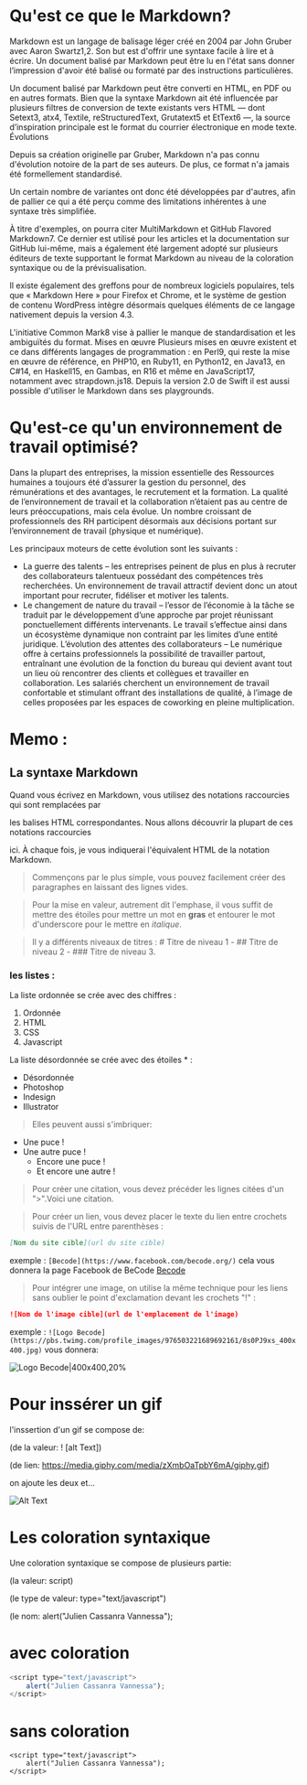 Qu'est ce que le Markdown?
==========================

Markdown est un langage de balisage léger créé en 2004 par John Gruber avec Aaron Swartz1,2. Son but est d'offrir une syntaxe facile à lire et à écrire. Un document balisé par Markdown peut être lu en l'état sans donner l’impression d'avoir été balisé ou formaté par des instructions particulières.

Un document balisé par Markdown peut être converti en HTML, en PDF ou en autres formats. Bien que la syntaxe Markdown ait été influencée par plusieurs filtres de conversion de texte existants vers HTML — dont Setext3, atx4, Textile, reStructuredText, Grutatext5 et EtText6 —, la source d’inspiration principale est le format du courrier électronique en mode texte. Évolutions

Depuis sa création originelle par Gruber, Markdown n'a pas connu d'évolution notoire de la part de ses auteurs. De plus, ce format n'a jamais été formellement standardisé.

Un certain nombre de variantes ont donc été développées par d'autres, afin de pallier ce qui a été perçu comme des limitations inhérentes à une syntaxe très simplifiée.

À titre d'exemples, on pourra citer MultiMarkdown et GitHub Flavored Markdown7. Ce dernier est utilisé pour les articles et la documentation sur GitHub lui-même, mais a également été largement adopté sur plusieurs éditeurs de texte supportant le format Markdown au niveau de la coloration syntaxique ou de la prévisualisation.

Il existe également des greffons pour de nombreux logiciels populaires, tels que « Markdown Here » pour Firefox et Chrome, et le système de gestion de contenu WordPress intègre désormais quelques éléments de ce langage nativement depuis la version 4.3.

L'initiative Common Mark8 vise à pallier le manque de standardisation et les ambiguïtés du format. Mises en œuvre Plusieurs mises en œuvre existent et ce dans différents langages de programmation : en Perl9, qui reste la mise en œuvre de référence, en PHP10, en Ruby11, en Python12, en Java13, en C#14, en Haskell15, en Gambas, en R16 et même en JavaScript17, notamment avec strapdown.js18. Depuis la version 2.0 de Swift il est aussi possible d'utiliser le Markdown dans ses playgrounds.

Qu'est-ce qu'un environnement de travail optimisé?
==================================================

Dans la plupart des entreprises, la mission essentielle des Ressources humaines a toujours été d’assurer la gestion du personnel, des rémunérations et des avantages, le recrutement et la formation. La qualité de l’environnement de travail et la collaboration n’étaient pas au centre de leurs préoccupations, mais cela évolue. Un nombre croissant de professionnels des RH participent désormais aux décisions portant sur l’environnement de travail (physique et numérique).

Les principaux moteurs de cette évolution sont les suivants :

   * La guerre des talents – les entreprises peinent de plus en plus à recruter des collaborateurs talentueux possédant des compétences très recherchées. Un environnement de travail attractif devient donc un atout important pour recruter, fidéliser et motiver les talents.
   * Le changement de nature du travail – l’essor de l’économie à la tâche se traduit par le développement d’une approche par projet réunissant ponctuellement différents intervenants. Le travail s’effectue ainsi dans un écosystème dynamique non contraint par les limites d’une entité juridique. L’évolution des attentes des collaborateurs – Le numérique offre à certains professionnels la possibilité de travailler partout, entraînant une évolution de la fonction du bureau qui devient avant tout un lieu où rencontrer des clients et collègues et travailler en collaboration. Les salariés cherchent un environnement de travail confortable et stimulant offrant des installations de qualité, à l’image de celles proposées par les espaces de coworking en pleine multiplication.

# Memo :

## La syntaxe Markdown

Quand vous écrivez en Markdown, vous utilisez des notations raccourcies qui sont remplacées par

les balises HTML correspondantes. Nous allons découvrir la plupart de ces notations raccourcies

ici. À chaque fois, je vous indiquerai l'équivalent HTML de la notation Markdown. 

>Commençons par le plus simple, vous pouvez facilement créer des paragraphes en laissant des lignes vides.

>Pour la mise en valeur, autrement dit l'emphase, il vous suffit de mettre des étoiles pour mettre un mot en **gras** et entourer le mot d'underscore pour le mettre en _italique_.

>Il y a différents niveaux de titres : # Titre de niveau 1 - ## Titre de niveau 2 - ### Titre de niveau 3.

### les listes :

La liste ordonnée se crée avec des chiffres :
1. Ordonnée
2. HTML
3. CSS
4. Javascript

La liste désordonnée se crée avec des étoiles * :
* Désordonnée
* Photoshop
* Indesign
* Illustrator

>Elles peuvent aussi s'imbriquer:

* Une puce !
* Une autre puce !
	* Encore une puce !
	* Et encore une autre !	

>Pour créer une citation, vous devez précéder les lignes citées d'un ">".Voici une citation.

>Pour créer un lien, vous devez placer le texte du lien entre crochets suivis de l'URL entre parenthèses :

```Markdown
[Nom du site cible](url du site cible)
```
exemple : ```[Becode](https://www.facebook.com/becode.org/)``` cela vous donnera la page Facebook de BeCode [Becode](https://www.facebook.com/becode.org/)

>Pour intégrer une image, on utilise la même technique pour les liens sans oublier le point d'exclamation devant les crochets "!" :

```Markdown
![Nom de l'image cible](url de l'emplacement de l'image)
```
exemple : ```![Logo Becode](https://pbs.twimg.com/profile_images/976503221689692161/8s0PJ9xs_400x400.jpg)``` vous donnera:


 ![Logo Becode|400x400,20%](https://pbs.twimg.com/profile_images/976503221689692161/8s0PJ9xs_400x400.jpg)

Pour inssérer un gif
====================

l'inssertion d'un gif se compose de:

(de la valeur: ! [alt Text])

(de lien: https://media.giphy.com/media/zXmbOaTpbY6mA/giphy.gif)

on ajoute les deux et...

![Alt Text](https://media.giphy.com/media/zXmbOaTpbY6mA/giphy.gif)

Les coloration syntaxique
=========================

Une coloration syntaxique se compose de plusieurs partie:

(la valeur: script)

(le type de valeur: type="text/javascript")

(le nom: alert("Julien Cassanra Vannessa");


avec coloration
===============

```javascript
<script type="text/javascript">
    alert("Julien Cassanra Vannessa");
</script>
```
sans coloration
===============

```
<script type="text/javascript">
    alert("Julien Cassanra Vannessa");
</script>
```










